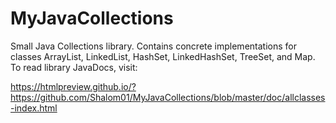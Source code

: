 # MyJavaCollections
Small Java Collections library. Contains concrete implementations for classes ArrayList, LinkedList, HashSet, LinkedHashSet, TreeSet, and Map.
To read library JavaDocs, visit:

https://htmlpreview.github.io/?https://github.com/Shalom01/MyJavaCollections/blob/master/doc/allclasses-index.html

